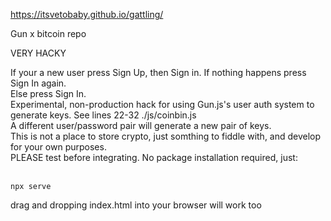 https://itsvetobaby.github.io/gattling/

Gun x bitcoin repo


VERY HACKY


If your a new user press Sign Up, then Sign in. If nothing happens press Sign In again. <br>
Else press Sign In. <br>
Experimental, non-production hack for using Gun.js's user auth system to generate keys. See lines 22-32 ./js/coinbin.js <br>
A different user/password pair will generate a new pair of keys. <br>
This is not a place to store crypto, just somthing to fiddle with, and develop for your own purposes. <br>
PLEASE test before integrating. No package installation required, just: <br>
 <br>
```
npx serve
```

drag and dropping index.html into your browser will work too 
